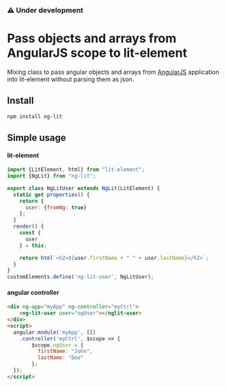 ### :warning: Under development

# Pass objects and arrays from AngularJS scope to lit-element


Mixing class to pass angular objects and arrays from [AngularJS](https://github.com/angular/angular.js) application into lit-element without parsing them as json.


## Install

```bash
npm install ng-lit
```


## Simple usage

#### lit-element
```javascript
import {LitElement, html} from "lit-element";
import {NgLit} from "ng-lit";

export class NgLitUser extends NgLit(LitElement) {
  static get properties() {
    return {
      user: {fromNg: true}
    };
  }
  render() {
    const {
      user
    } = this;

    return html`<h2>${user.firstName + " " + user.lastName}</h2>`;
  }
}
customElements.define('ng-lit-user', NgLitUser);
```

#### angular controller
```html
<div ng-app="myApp" ng-controller="myCtrl">
    <ng-lit-user user="ngUser"></nglit-user>
</div>
<script>
  angular.module('myApp', [])
    .controller('myCtrl', $scope => {
        $scope.ngUser = {
          firstName: "John",
          lastName: "Doe"
        };
  });
</script>
```
